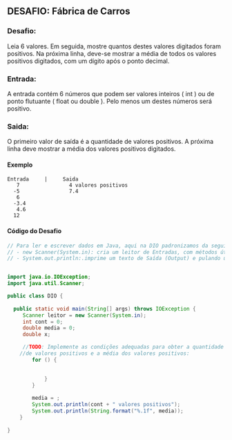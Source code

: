 ## DESAFIO: Fábrica de Carros

### Desafio: 
Leia 6 valores. Em seguida, mostre quantos destes valores digitados foram positivos. Na próxima linha, deve-se mostrar a média de todos os valores positivos digitados, com um dígito após o ponto decimal.

### Entrada:
A entrada contém 6 números que podem ser valores inteiros ( int ) ou de ponto flutuante ( float ou double ). Pelo menos um destes números será positivo.

### Saida:
O primeiro valor de saída é a quantidade de valores positivos. A próxima linha deve mostrar a média dos valores positivos digitados.

#### **Exemplo**

~~~
Entrada     |     Saida
   7                4 valores positivos
  -5                7.4
   6
  -3.4
   4.6
  12
~~~

#### Código do Desafio

~~~java
// Para ler e escrever dados em Java, aqui na DIO padronizamos da seguinte forma: 
// - new Scanner(System.in): cria um leitor de Entradas, com métodos úteis com prefixo "next";
// - System.out.println:.imprime um texto de Saída (Output) e pulando uma linha.  


import java.io.IOException;
import java.util.Scanner;

public class DIO {
	
  public static void main(String[] args) throws IOException {
     Scanner leitor = new Scanner(System.in);
     int cont = 0;
     double media = 0;
     double x;

     //TODO: Implemente as condições adequadas para obter a quantidade 
    //de valores positivos e a média dos valores positivos:
        for () {
        	

        	}
        }
        
        media = ;
        System.out.println(cont + " valores positivos");
        System.out.println(String.format("%.1f", media));
    }
	
}
~~~